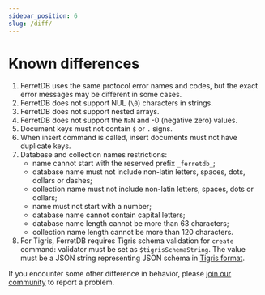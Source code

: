 ```yaml
---
sidebar_position: 6
slug: /diff/
---
```


# Known differences

<!--
   Each numbered point should have a corresponding test file in https://github.com/FerretDB/dance/tree/main/tests/diff
   Bullet subpoints should be in the same file as the parent point.
-->

1. FerretDB uses the same protocol error names and codes, but the exact error messages may be different in some cases.
2. FerretDB does not support NUL (`\0`) characters in strings.
3. FerretDB does not support nested arrays.
4. FerretDB does not support the `NaN` and -0 (negative zero) values.
5. Document keys must not contain `$` or `.` signs.
6. When insert command is called, insert documents must not have duplicate keys.
7. Database and collection names restrictions:
   * name cannot start with the reserved prefix `_ferretdb_`;
   * database name must not include non-latin letters, spaces, dots, dollars or dashes;
   * collection name must not include non-latin letters, spaces, dots or dollars;
   * name must not start with a number;
   * database name cannot contain capital letters;
   * database name length cannot be more than 63 characters;
   * collection name length cannot be more than 120 characters.
8. For Tigris, FerretDB requires Tigris schema validation for `create` command: validator must be set as `$tigrisSchemaString`.
   The value must be a JSON string representing JSON schema in [Tigris format](https://docs.tigrisdata.com/overview/schema).

If you encounter some other difference in behavior,
please [join our community](https://github.com/FerretDB/FerretDB#community) to report a problem.
